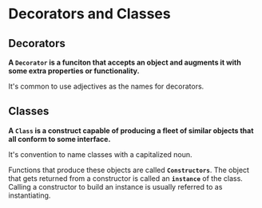# Decorators and Classes

## Decorators

**A `Decorator` is a funciton that accepts an object and augments it with some extra properties or functionality.**

It's common to use adjectives as the names for decorators.

## Classes

**A `Class` is a construct capable of producing a fleet of similar objects that all conform to some interface.**

It's convention to name classes with a capitalized noun.

Functions that produce these objects are called **`Constructors`**. The object that gets returned from a constructor is called an **`instance`** of the class. Calling a constructor to build an instance is usually referred to as instantiating.

